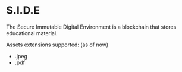 # S.I.D.E
The Secure Immutable Digital Environment is a blockchain that stores educational material.

Assets extensions supported: (as of now) 
- .jpeg
- .pdf